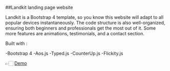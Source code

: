##Landkit landing page website


Landkit is a Bootstrap 4 template, so you know this website will adapt to all popular devices instantaneously. The code structure is also well-organized, ensuring both beginners and professionals get the most out of it. Some more features are animations, testimonials, and a contact section.

Built with :

-Bootstrap 4
-Aos.js
-Typed.js
-CounterUp.js
-Flickity.js

👉🏻 [Demo](https://shohan-ch.github.io/landing-page-template/)

